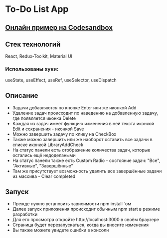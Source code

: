 # To-Do List App

## [Онлайн пример на Codesandbox](https://codesandbox.io/s/todo-list-react-redux-toolkit-j9sm7f?file=/src/index.js)

## Стек технологий

React, Redux-Toolkit, Material UI
### Использованы хуки:
useState, useEffect, useRef, useSelector, useDispatch

## Описание

- Задачи добавляются по кнопке Enter или же иконкой Add
- Удаление задач происходит по наведению на добавленную задачу, где появляется иконка Delete
- Каждая из задач имеет функцию изменения в ней текста иконкой Edit и сохранения - иконкой Save
- Можно завершить задачу по клику на CheckBox
- Также можно завершить или же наоборот оставить все задачи в списке иконкой LibraryAddCheck
- На статус панели есть отображение количества задач, которые остались ещё недоделаными
- На статус панели также есть Custom Radio - состояние задач: "Все", "Активные", "Завершённые"
- Там же присутствует возможность удалить все завершённые задачи из массива - Clear completed

## Запуск
- Прежде нужно установить зависимости npm install `ом
- Далее запуск приложения происходит обычным npm start в режиме разработки
- Для его просмотра откройте http://localhost:3000 в своём браузере
- Страница будет перезапускаться, когда вы вносите изменения
- Вы также можете увидете ошибки в консоли
